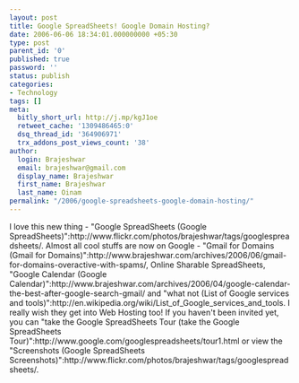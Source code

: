 ```yaml
---
layout: post
title: Google SpreadSheets! Google Domain Hosting?
date: 2006-06-06 18:34:01.000000000 +05:30
type: post
parent_id: '0'
published: true
password: ''
status: publish
categories:
- Technology
tags: []
meta:
  bitly_short_url: http://j.mp/kgJ1oe
  retweet_cache: '1309486465:0'
  dsq_thread_id: '364906971'
  trx_addons_post_views_count: '38'
author:
  login: Brajeshwar
  email: brajeshwar@gmail.com
  display_name: Brajeshwar
  first_name: Brajeshwar
  last_name: Oinam
permalink: "/2006/google-spreadsheets-google-domain-hosting/"
---
```

<p><?php ImgBlog("technology/GoogleSpreadsheet.jpg", 1, "Google SpreadSheets", "http://www.flickr.com/photos/brajeshwar/tags/googlespreadsheets/");?>I love this new thing - "Google SpreadSheets (Google SpreadSheets)":http://www.flickr.com/photos/brajeshwar/tags/googlespreadsheets/. Almost all cool stuffs are now on Google - "Gmail for Domains (Gmail for Domains)":http://www.brajeshwar.com/archives/2006/06/gmail-for-domains-overactive-with-spams/, Online Sharable SpreadSheets, "Google Calendar (Google Calendar)":http://www.brajeshwar.com/archives/2006/04/google-calendar-the-best-after-google-search-gmail/ and "what not (List of Google services and tools)":http://en.wikipedia.org/wiki/List_of_Google_services_and_tools. I really wish they get into Web Hosting too! If you haven't been invited yet, you can "take the Google SpreadSheets Tour (take the Google SpreadSheets Tour)":http://www.google.com/googlespreadsheets/tour1.html or view the "Screenshots (Google SpreadSheets Screenshots)":http://www.flickr.com/photos/brajeshwar/tags/googlespreadsheets/.</p>
